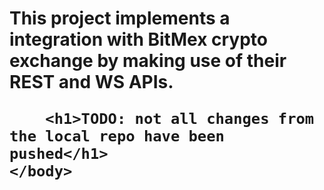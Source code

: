 <html>
	<body>
		<h1> 
		This project implements a integration with BitMex crypto exchange by making use of their REST and WS APIs. 

		<h1>TODO: not all changes from the local repo have been pushed</h1>
	</body>

</html>
